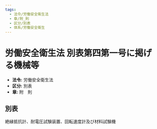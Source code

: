 ```yaml
---
tags:
  - 法令/労働安全衛生法
  - 章/附_則
  - 区分/別表
  - 体系/労働安全衛生
---
```

# 労働安全衛生法 別表第四第一号に掲げる機械等

- **法令:** 労働安全衛生法
- **区分:** 別表
- **章:** 附　則

## 別表
絶縁抵抗計、耐電圧試験装置、回転速度計及び材料試験機


